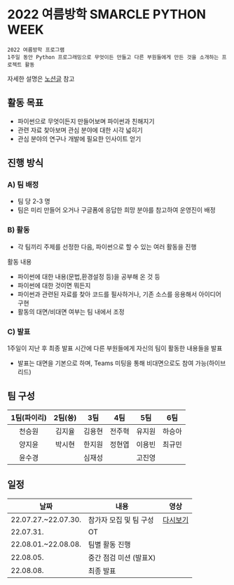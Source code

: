 # 2022 여름방학 SMARCLE PYTHON WEEK
```
2022 여름방학 프로그램
1주일 동안 Python 프로그래밍으로 무엇이든 만들고 다른 부원들에게 만든 것을 소개하는 프로젝트 활동
```

자세한 설명은 [노션글](https://www.notion.so/smarcle/2022-Python-Week-796722b2b14f42538e6aaa5675efea04) 참고


## 활동 목표
* 파이썬으로 무엇이든지 만들어보며 파이썬과 친해지기
* 관련 자료 찾아보며 관심 분야에 대한 시각 넓히기
* 관심 분야의 연구나 개발에 필요한 인사이트 얻기

## 진행 방식

### A) 팀 배정

- 팀 당 2-3 명
- 팀은 미리 만들어 오거나 구글폼에 응답한 희망 분야를 참고하여 운영진이 배정

### B) 활동

- 각 팀끼리 주제를 선정한 다음, 파이썬으로 할 수 있는 여러 활동을 진행

활동 내용 

- 파이썬에 대한 내용(문법,환경설정 등)을 공부해 온 것 등
- 파이썬에 대한 것이면 뭐든지
- 파이썬과 관련된 자료를 찾아 코드를 필사하거나, 기존 소스를 응용해서 아이디어 구현
- 활동의 대면/비대면 여부는 팀 내에서 조정

### C) 발표

1주일이 지난 후 최종 발표 시간에 다른 부원들에게 자신의 팀이 활동한 내용들을 발표

* 발표는 대면을 기본으로 하며, Teams 미팅을 통해 비대면으로도 참여 가능(하이브리드)

## 팀 구성
| 1팀(파이리) | 2팀(쓩) | 3팀 | 4팀 | 5팀 | 6팀 |
|:---:|:---:|:---:|:---:|:---:|:---:|
|천승원|김지율|김용현|전주혁|유지원|하승아|
|양지윤|박시현|한지원|정현엽|이용빈|최규민|
|윤수경|    |심재성|    |고진영|    |


## 일정

|날짜|내용|영상|
|------|---|---|
|22.07.27.~22.07.30.|참가자 모집 및 팀 구성|[다시보기](https://youtu.be/QowF0Yi59oE)|
|22.07.31.|OT||
|22.08.01.~22.08.08.|팀별 활동 진행||
|22.08.05.|중간 점검 미션 (발표X)||
|22.08.08.|최종 발표||
